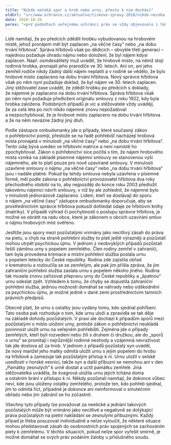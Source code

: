 ```yaml
---
title: "Nikdo nečeká spor o hrob nebo urnu, přesto k nim dochází"
oldUrl: "src/www.ochrance.cz/aktualne/tiskove-zpravy-2018/nikdo-neceka-spor-o-hrob-nebo-urnu-presto-k-nim-dochazi"
date: 2018-10-26
perex: "<p>V podnětech veřejnému ochránci práv se vždy objevovalo i téma pohřebnictví a práva na pietu. Nejčastěji si lidé stěžují na zrušení hrobu bez vědomí části příbuzných či na nemožnost uctít památku zemřelého kvůli znepřístupnění zpopelněných ostatků. V posledních třech letech šlo o třicítku případů a častěji než v minulosti v nich šlo také o hroby „na věčné časy“.</p>"
---
```


<!-- imported from the old website -->

<p>Lidé namítají, že po předcích zdědili hrobku vybudovanou na hrobovém místě, jehož pronájem měl být zaplacen „na věčné časy“ nebo „na dobu trvání hřbitova“. Správa hřbitovů však po dědicích – obvykle třetí generaci – najednou požaduje úhradu nájmu nebo doložení, že byl nájem kdysi zaplacen. Např. osmdesátiletý muž uváděl, že hrobové místo, na němž stojí rodinná hrobka, pronajali jeho prarodiče ve 30. letech. Ani on, ani jeho zemřelí rodiče nikdy žádný další nájem neplatili a v rodině se vědělo, že bylo hrobové místo zaplaceno na dobu trvání hřbitova. Nový správce hřbitova však po něm nyní požaduje doklad, že byl nájem ve 30. letech zaplacen. Jiný stěžovatel zase uváděl, že zdědil hrobku po předcích s doklady, že nájemné je zaplaceno na dobu trvání hřbitova. Správa hřbitova však po něm nyní požaduje předložení originálu smlouvy z roku 1922, kdy byla hrobka založena. Podobných případů je víc a stěžovatelé vždy uvádějí, že za celá léta po nich nikdo nájemné znovu nepožadoval a nezpochybňoval, že je hrobové místo zaplaceno na dobu trvání hřbitova a že na něm nevázne žádný jiný dluh.</p> <p>Podle zástupce ombudsmanky jde o případy, které současný zákon o pohřebnictví pomíjí, přestože se na řadě pohřebišť nacházejí hrobová místa pronajatá v minulosti „na věčné časy“ nebo „na dobu trvání hřbitova“. Tento údaj bývá uveden ve hřbitovní matrice a není namístě ho zpochybňovat. Zákon o pohřebnictví sice počítá s tím, že nájem hrobového místa vzniká na základě písemné nájemní smlouvy se stanovenou výší nájemného, ale to platí pouze pro nově uzavírané smlouvy. V minulosti uzavřené smlouvy o nájmu „na věčné časy“ nebo „na dobu trvání hřbitova“ jsou i nadále platné. Pokud by tehdy smlouva nebyla uzavřena v písemné formě, měl podle zákona o pohřebnictví provozovatel hřbitova dva roky přechodného období na to, aby nejpozději do konce roku 2003 předložil takovému nájemci návrh smlouvy, v níž by ale zohlednil, že nájemné bylo v minulosti jednorázově zaplaceno. Lidem, kteří se dostávají do sporu o nájem „na věčné časy“ zástupce ombudsmanky doporučuje, aby se prostřednictvím správce hřbitova pokusili dohledat údaje ze hřbitovní knihy (matriky). V případě výhrad či pochybností o postupu správce hřbitova, je možné se obrátit na radu obce, které je zákonem o obcích uzavírání smluv o nájmu hrobových míst svěřeno.</p> <p>Jestliže jsou spory mezi pozůstalými vnímány jako necitlivý zásah do práva na pietu, u chyb na straně pohřební služby to platí ještě výrazněji a pozůstalí mohou utrpět psychickou újmu. V jednom z neobvyklých případů pozůstalí řešili záměnu urny s popelem zemřelého. Člen rodiny zemřel v zahraničí, tam byla provedena kremace a místní pohřební služba poslala urnu s popelem letecky do České republiky. Rodina zde zajistila obřad v krematoriu a rozloučila se se zemřelým, ale pak jim přišla zpráva, že jim zahraniční pohřební služba zaslala urnu s popelem někoho jiného. Rodina tak musela znovu zařizovat přepravu urny do České republiky a „špatnou“ urnu odeslat zpět. Vzhledem k tomu, že chyby se dopustila zahraniční pohřební služba, jedinou možností domáhat se náhrady nebo odškodnění za psychickou újmu, je možné jedině v dané zemi prostřednictvím tamních právních předpisů.</p> <p>Obecně platí, že urnu s ostatky jsou vydány tomu, kdo sjednal pohřbení. Tato osoba pak rozhoduje o tom, kde urnu uloží a zpravidla se tak děje na základě dohody pozůstalých. V praxi ale dochází k případům sporů mezi pozůstalými o místo uložení urny, protože zákon o pohřebnictví neukládá povinnost uložit urnu na veřejném pohřebišti. Zejména jde o případy zemřelých, kteří byli rozvedení nebo žili s druhem či družkou, ale do „sporů o urnu“ se promítají i nejrůznější rodinné neshody a vzájemná nevraživost tak jde doslova až za hrob. V jednom z případů pozůstalý syn uváděl, že nový manžel jeho matky odmítá uložit urnu s jejím popelem do hrobu na hřbitově a zamezuje tak pozůstalým přístup k ní. Urnu uložil v selské usedlosti v horské vesnici, takže syn a další příbuzní se nemohou ani v den „Památky zesnulých“ k urně dostat a uctít památku zemřelé. Jiná stěžovatelka uváděla, že švagrová uložila urnu jejich tchána doma a ostatním brání v přístupu k ní. Někdy pozůstalí namítají, že dokonce vůbec neví, kde jsou uloženy ostatky zemřelého, protože ten, kdo pohřeb sjednal, jim to odmítá říct, případně je dokonce ani neinformoval o smutečním obřadu nebo jim zabránil se ho zúčastnit.</p><p> Všechny tyto případy lze považovat za neetické a jednání takových pozůstalých může být vnímáno jako necitlivé a negativně se dotýkající práva pozůstalých na pietní nakládání se zesnulými příbuznými. Každý případ je třeba posuzovat individuálně a nelze vyloučit, že některé situace mohou představovat zásah do osobnostních práv spojených se zachováním piety k zemřelému. V těchto situacích, pokud nelze spor vyřešit smírně, je možné domáhat se svých práv podáním žaloby u příslušného soudu.</p>
